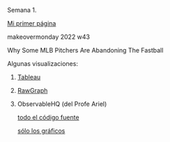 Semana 1.

[Mi primer página](https://fabianghi.github.io/infovis/s1/holamundo.html)

makeovermonday 2022 w43

Why Some MLB Pitchers Are Abandoning The Fastball

Algunas visualizaciones:

1. [Tableau](https://fabianghi.github.io/infovis/s1/tableau.html)
2. [RawGraph](https://fabianghi.github.io/infovis/s1/BumpChart.html) 
3. ObservableHQ (del Profe Ariel)

   [todo el código fuente](https://observablehq.com/d/42eac967a27b9cdd)

   [sólo los gráficos](https://aaizemberg.github.io/ecd2022a/s1/observable.html)
